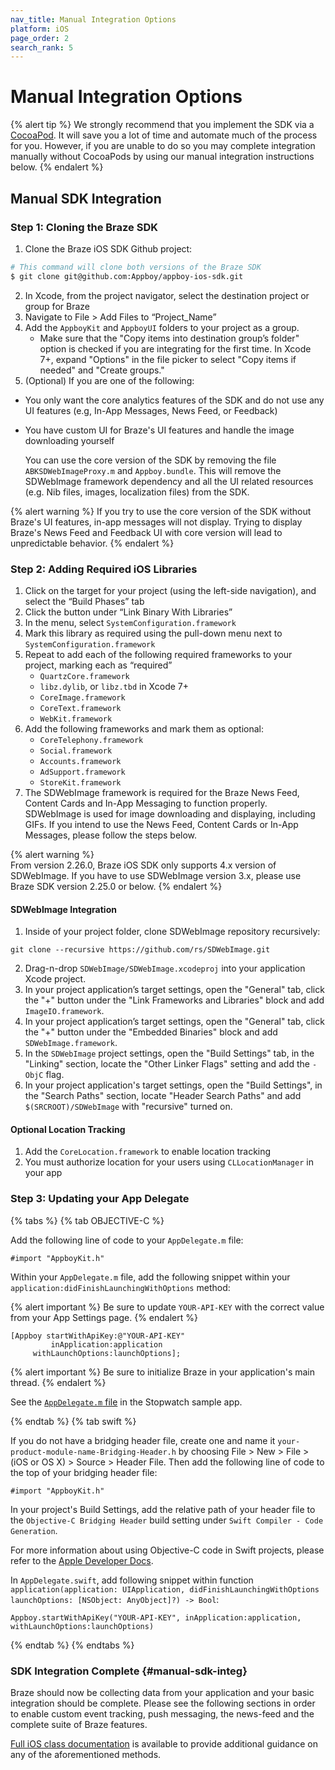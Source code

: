 ```yaml
---
nav_title: Manual Integration Options
platform: iOS
page_order: 2
search_rank: 5
---
```


# Manual Integration Options

{% alert tip %}
We strongly recommend that you implement the SDK via a [CocoaPod](http://cocoapods.org/). It will save you a lot of time and automate much of the process for you. However, if you are unable to do so you may complete integration manually without CocoaPods by using our manual integration instructions below.
{% endalert %}

## Manual SDK Integration

### Step 1: Cloning the Braze SDK

1. Clone the Braze iOS SDK Github project:

```bash
# This command will clone both versions of the Braze SDK
$ git clone git@github.com:Appboy/appboy-ios-sdk.git
```

2. In Xcode, from the project navigator, select the destination project or group for Braze
3. Navigate to File > Add Files to “Project_Name”
4. Add the `AppboyKit` and `AppboyUI` folders to your project as a group.
	- Make sure that the "Copy items into destination group’s folder" option is checked if you are integrating for the first time. In Xcode 7+, expand "Options" in the file picker to select "Copy items if needed" and "Create groups."
5. (Optional) If you are one of the following:
  - You only want the core analytics features of the SDK and do not use any UI features (e.g, In-App Messages, News Feed, or Feedback)
  - You have custom UI for Braze's UI features and handle the image downloading yourself

	You can use the core version of the SDK by removing the file `ABKSDWebImageProxy.m` and `Appboy.bundle`. This will remove the SDWebImage framework dependency and all the UI related resources (e.g. Nib files, images, localization files) from the SDK.

{% alert warning %}
If you try to use the core version of the SDK without Braze's UI features, in-app messages will not display. Trying to display Braze's News Feed and Feedback UI with core version will lead to unpredictable behavior.
{% endalert %}

### Step 2: Adding Required iOS Libraries

1. Click on the target for your project (using the left-side navigation), and select the “Build Phases” tab
2. Click the <i class="fas fa-plus"></i> button under “Link Binary With Libraries”
3. In the menu, select `SystemConfiguration.framework`
4. Mark this library as required using the pull-down menu next to `SystemConfiguration.framework`
5. Repeat to add each of the following required frameworks to your project, marking each as “required”
	- `QuartzCore.framework`
	- `libz.dylib`, or `libz.tbd` in Xcode 7+
	- `CoreImage.framework`
	- `CoreText.framework`
	- `WebKit.framework`
6. Add the following frameworks and mark them as optional:
	- `CoreTelephony.framework`
	- `Social.framework`
	- `Accounts.framework`
	- `AdSupport.framework`
	- `StoreKit.framework`
7. The SDWebImage framework is required for the Braze News Feed, Content Cards and In-App Messaging to function properly. SDWebImage is used for image downloading and displaying, including GIFs. If you intend to use the News Feed, Content Cards or In-App Messages, please follow the steps below.

{% alert warning %}  
From version 2.26.0, Braze iOS SDK only supports 4.x version of SDWebImage. If you have to use SDWebImage version 3.x, please use Braze SDK version 2.25.0 or below.
{% endalert %}

#### SDWebImage Integration

1. Inside of your project folder, clone SDWebImage repository recursively: 
```
git clone --recursive https://github.com/rs/SDWebImage.git
```
2. Drag-n-drop `SDWebImage/SDWebImage.xcodeproj` into your application Xcode project.
3. In your project application’s target settings, open the "General" tab, click the "+" button under the "Link Frameworks and Libraries" block and add `ImageIO.framework`.
4. In your project application’s target settings, open the "General" tab, click the "+" button under the "Embedded Binaries" block and add `SDWebImage.framework`.
5. In the `SDWebImage` project settings, open the "Build Settings" tab, in the "Linking" section, locate the "Other Linker Flags" setting and add the `-ObjC` flag.
6. In your project application's target settings, open the "Build Settings", in the "Search Paths" section, locate "Header Search Paths" and add `$(SRCROOT)/SDWebImage` with "recursive" turned on.

#### Optional Location Tracking

1. Add the `CoreLocation.framework` to enable location tracking
2. You must authorize location for your users using `CLLocationManager` in your app

### Step 3: Updating your App Delegate

{% tabs %}
{% tab OBJECTIVE-C %}

Add the following line of code to your `AppDelegate.m` file:

```objc
#import "AppboyKit.h"
```

Within your `AppDelegate.m` file, add the following snippet within your `application:didFinishLaunchingWithOptions` method:

{% alert important %}
Be sure to update `YOUR-API-KEY` with the correct value from your App Settings page.
{% endalert %}


```objc
[Appboy startWithApiKey:@"YOUR-API-KEY"
         inApplication:application
     withLaunchOptions:launchOptions];
```

{% alert important %}
Be sure to initialize Braze in your application's main thread.
{% endalert %}

See the [`AppDelegate.m` file](https://github.com/Appboy/appboy-ios-sdk/blob/master/Example/Stopwatch/AppDelegate.m) in the Stopwatch sample app.

{% endtab %}
{% tab swift %}

If you do not have a bridging header file, create one and name it `your-product-module-name-Bridging-Header.h` by choosing File > New > File > (iOS or OS X) > Source > Header File. Then add the following line of code to the top of your bridging header file:
```
#import "AppboyKit.h"
```

In your project's Build Settings, add the relative path of your header file to the `Objective-C Bridging Header` build setting under `Swift Compiler - Code Generation`.

For more information about using Objective-C code in Swift projects, please refer to the [Apple Developer Docs](https://developer.apple.com/library/ios/documentation/swift/conceptual/buildingcocoaapps/MixandMatch.html).

In `AppDelegate.swift`, add following snippet within function `application(application: UIApplication, didFinishLaunchingWithOptions launchOptions: [NSObject: AnyObject]?) -> Bool`:

```
Appboy.startWithApiKey("YOUR-API-KEY", inApplication:application, withLaunchOptions:launchOptions)
```

{% endtab %}
{% endtabs %}

### SDK Integration Complete {#manual-sdk-integ}

Braze should now be collecting data from your application and your basic integration should be complete. Please see the following sections in order to enable custom event tracking, push messaging, the news-feed and the complete suite of Braze features.

[Full iOS class documentation][7] is available to provide additional guidance on any of the aforementioned methods.

[1]: #clone-sdk
[2]: #add-libs
[3]: #configure
[4]: #update-delegate
[7]: http://appboy.github.io/appboy-ios-sdk/docs/annotated.html "full ios class documentation"
[10]: http://cocoapods.org/
